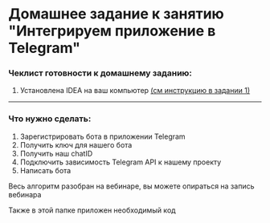 # Домашнее задание к занятию "Интегрируем приложение в Telegram"

### Чеклист готовности к домашнему заданию:

1. Установлена IDEA на ваш компьютер [(см инструкцию в задании 1)](https://github.com/netology-code/jdfree-homeworks/tree/jdfree-6/01#readme)

------

### Что нужно сделать:
1. Зарегистрировать бота в приложении Telegram
2. Получить ключ для нашего бота
3. Получить наш chatID 
4. Подключить зависимость Telegram API к нашему проекту
5. Написать бота

Весь алгоритм разобран на вебинаре, вы можете опираться на запись вебинара

Также в этой папке приложен необходимый код
